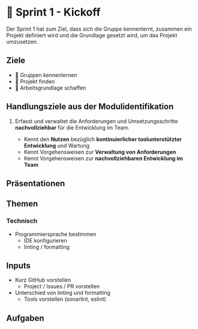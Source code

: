 # 🦶 Sprint 1 - Kickoff

Der Sprint 1 hat zum Ziel, dass sich die Gruppe kennenlernt, zusammen ein
Projekt definiert wird und die Grundlage gesetzt wird, um das Projekt
umzusetzen.

## Ziele

- :dart: Gruppen kennenlernen
- :dart: Projekt finden
- :dart: Arbeitsgrundlage schaffen

## Handlungsziele aus der Modulidentifikation

1. Erfasst und verwaltet die Anforderungen und Umsetzungsschritte
   **nachvollziehbar** für die Entwicklung im Team.

   - Kennt den **Nutzen** bezüglich **kontinuierlicher toolunterstützter
     Entwicklung** und Wartung 
   - Kennt Vorgehensweisen zur **Verwaltung von Anforderungen**
   - Kennt Vorgehensweisen zur **nachvollziehbaren Entwicklung im Team**

## Präsentationen

<Slide name="projektmanagement"/>

## Themen

### Technisch

- Programmiersprache bestimmen
  - IDE konfigurieren
  - linting / formatting

## Inputs

- Kurz GitHub vorstellen
  - Project / Issues / PR vorstellen
- Unterschied von linting und formatting
  - Tools vorstellen (sonarlint, eslint)

## Aufgaben

<DocCardList />
